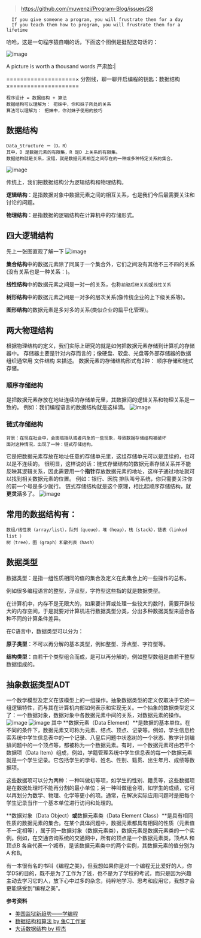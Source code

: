 > https://github.com/muwenzi/Program-Blog/issues/28

```
  If you give someone a program, you will frustrate them for a day
  If you teach them how to program, you will frustrate them for a lifetime
```

哈哈，这是一句程序猿自嘲的话，下面这个图倒是挺配这句话的：

![image](https://cloud.githubusercontent.com/assets/12554487/19357416/2bd6f7d8-91a4-11e6-9e15-7c2d7ae94822.png)

A picture is worth a thousand words 严肃脸:|

====================× 分割线，聊一聊开启编程的钥匙：数据结构 ×====================

```
程序设计 = 数据结构 + 算法
数据结构可以理解为： 把妹中，你和妹子所处的关系
算法可以理解为： 把妹中，你对妹子使用的技巧
```
## 数据结构

```
Data_Structure ＝（D，R）
其中，D 是数据元素的有限集，R 是D 上关系的有限集。
数据结构就是关系，没错，就是数据元素相互之间存在的一种或多种特定关系的集合。
```

![image](https://cloud.githubusercontent.com/assets/12554487/19210610/1996c9fc-8d5a-11e6-9220-aede268723ef.png)

传统上，我们把数据结构分为逻辑结构和物理结构。

**逻辑结构**：是指数据对象中数据元素之间的相互关系，也是我们今后最需要关注和讨论的问题。

**物理结构**：是指数据的逻辑结构在计算机中的存储形式。
## 四大逻辑结构

先上一张图直观了解一下
![image](https://cloud.githubusercontent.com/assets/12554487/19210607/01a69f8e-8d5a-11e6-8166-280f8ccac019.png)

**集合结构**中的数据元素除了同属于一个集合外，它们之间没有其他不三不四的关系(没有关系也是一种关系：)。

**线性结构**中的数据元素之间是一对一的关系，也称`前驱后继关系`或`线性关系`

**树形结构**中的数据元素之间是一对多的层次关系(像传统企业的上下级关系等)。

**图形结构**的数据元素是多对多的关系(类似企业的扁平化管理)。
## 两大物理结构

根据物理结构的定义，我们实际上研究的就是如何把数据元素存储到计算机的存储器中。
存储器主要是针对内存而言的；像硬盘、软盘、光盘等外部存储器的数据组织通常用 文件结构 来描述。
数据元素的存储结构形式有2种： 顺序存储和链式存储。
### 顺序存储结构

是把数据元素存放在地址连续的存储单元里，其数据间的逻辑关系和物理关系是一致的。
例如：我们编程语言的数据结构就是这样滴。
![image](https://cloud.githubusercontent.com/assets/12554487/19210540/5ad19584-8d58-11e6-9926-17fb2c57448b.png)
### 链式存储结构

```
背景：在现在社会中，会面临插队或者内急的一些现象，导致数据存储结构被破坏
面对这种情况，出现了一种：链式存储结构。
```

它是把数据元素存放在地址任意的存储单元里，这组存储单元可以是连续的，也可以是不连续的。
很明显，这样说的话：链式存储结构的数据元素存储关系并不能反映其逻辑关系，因此需要用一个**指针**存放数据元素的地址，这样子通过地址就可以找到相关数据元素的位置。
例如：银行、医院 排队叫号系统，你只需要关注你的前一个号是多少就行。
链式存储结构就是这个原理，相比起顺序存储结构，就**更灵活**多了。
![image](https://cloud.githubusercontent.com/assets/12554487/19210450/e4c1e4ae-8d55-11e6-9655-943635cd9f74.png)
## 常用的数据结构有：

```
数组/线性表（array/list），队列（queue），堆（heap），栈（stack），链表（linked list ）
树（tree），图（graph）和散列表（hash）
```
## 数据类型

数据类型：是指一组性质相同的值的集合及定义在此集合上的一些操作的总称。

例如很多编程语言的整型，浮点型，字符型这些指的就是数据类型。

在计算机中，内存不是无限大的，如果要计算或处理一些较大的数时，需要开辟较大的内存空间，于是就要对计算机进行数据类型分类，分出多种数据类型来适合各种不同的计算条件差异。

在C语言中，数据类型可以分为：

**原子类型**：不可以再分解的基本类型，例如整型、浮点型、字符型等。

**结构类型**：由若干个类型组合而成，是可以再分解的，例如整型数组是由若干整型数据组成的。
## 抽象数据类型ADT

一个数学模型及定义在该模型上的一组操作。抽象数据类型的定义仅取决于它的一组逻辑特性，而与其在计算机内部如何表示和实现无关。一个抽象的数据类型定义了：一个数据对象，数据对象中各数据元素中间的关系，对数据元素的操作。
![image](https://cloud.githubusercontent.com/assets/12554487/19210636/f63d360c-8d5a-11e6-8050-f24ed2346bc4.png)
![image](https://cloud.githubusercontent.com/assets/12554487/19210637/ffcac3d8-8d5a-11e6-92cb-f16d15a8a4e7.png)
其中
**数据元素（Data Element）**是数据的基本单位。在不同的条件下，数据元素又可称为元素、结点、顶点、记录等。例如，学生信息检索系统中学生信息表中的一个记录、八皇后问题中状态树的一个状态、教学计划编排问题中的一个顶点等，都被称为一个数据元素。有时，一个数据元素可由若干个数据项（Data Item）组成，例如，学籍管理系统中学生信息表的每一个数据元素就是一个学生记录。它包括学生的学号、姓名、性别、籍贯、出生年月、成绩等数据项。

这些数据项可以分为两种：一种叫做初等项，如学生的性别、籍贯等，这些数据项是在数据处理时不能再分割的最小单位；另一种叫做组合项，如学生的成绩，它可以再划分为数学、物理、化学等更小的项。通常，在解决实际应用问题时是把每个学生记录当作一个基本单位进行访问和处理的。

**数据对象（Data Object）**或**数据元素类（Data Element Class）**是具有相同性质的数据元素的集合。在某个具体问题中，数据元素都具有相同的性质（元素值不一定相等），属于同一数据对象（数据元素类），数据元素是数据元素类的一个实例。例如，在交通咨询系统的交通网中，所有的顶点是一个数据元素类，顶点A 和顶点B 各自代表一个城市，是该数据元素类中的两个实例，其数据元素的值分别为A 和B。

有一本很有名的书叫《编程之美》，但我想如果你是对一个编程无比爱好的人，你学DS的目的，既不是为了工作为了钱，也不是为了学校的考试，而只是因为兴趣主动去学习它的人，放下心中过多的杂念，纯粹地学习、思考和应用它，我想才会更能感受到“编程之美”。

**参考资料**
- [美国监狱新趋势——学编程](https://www.huxiu.com/article/140417/1.html)
- [数据结构和算法 by 鱼C工作室](http://study.163.com/course/courseLearn.htm?courseId=468002#/learn/video?lessonId=598010&courseId=468002)
- [大话数据结构 by 程杰](https://www.amazon.cn/%E5%A4%A7%E8%AF%9D%E6%95%B0%E6%8D%AE%E7%BB%93%E6%9E%84-%E7%A8%8B%E6%9D%B0/dp/B0053F0HNW/ref=sr_1_1?ie=UTF8&qid=1476376482&sr=8-1&keywords=%E5%A4%A7%E8%AF%9D%E6%95%B0%E6%8D%AE%E7%BB%93%E6%9E%84)
